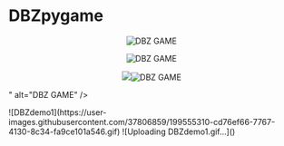 # DBZpygame
<p align="center"><img src="https://i.imgur.com/AbzBHJ0.png" alt="DBZ GAME" /></p>

<p align="center"><img src="https://i.imgur.com/AbzBHJ0.png" alt="DBZ GAME" /></p>
<p align="center"><img src="<p align="center"><img src="https://i.imgur.com/AbzBHJ0.png" alt="DBZ GAME" /></p>" alt="DBZ GAME" /></p>
![DBZdemo1](https://user-images.githubusercontent.com/37806859/199555310-cd76ef66-7767-4130-8c34-fa9ce101a546.gif)
![Uploading DBZdemo1.gif…]()
